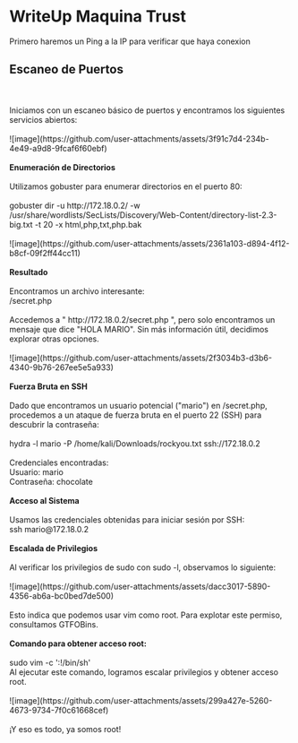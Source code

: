 # WriteUp Maquina Trust

Primero haremos un Ping a la IP para verificar que haya conexion

<h2><b>Escaneo de Puertos</b></h2>
<br>
<br>
Iniciamos con un escaneo básico de puertos y encontramos los siguientes servicios abiertos:
<br>
<br>
![image](https://github.com/user-attachments/assets/3f91c7d4-234b-4e49-a9d8-9fcaf6f60ebf)
<br>
<br>
<b>Enumeración de Directorios</b>
<br>
<br>
Utilizamos gobuster para enumerar directorios en el puerto 80:
<br>
<br>
gobuster dir -u http://172.18.0.2/ -w /usr/share/wordlists/SecLists/Discovery/Web-Content/directory-list-2.3-big.txt -t 20 -x html,php,txt,php.bak
<br>
<br>
![image](https://github.com/user-attachments/assets/2361a103-d894-4f12-b8cf-09f2ff44cc11)
<br>
<br>
<b>Resultado</b>
<br>
<br>
Encontramos un archivo interesante:
<br>
/secret.php
<br>
<br>
Accedemos a " http://172.18.0.2/secret.php ", pero solo encontramos un mensaje que dice "HOLA MARIO". Sin más información útil, decidimos explorar otras opciones.
<br>
<br>
![image](https://github.com/user-attachments/assets/2f3034b3-d3b6-4340-9b76-267ee5e5a933)
<br>
<br>
<b>Fuerza Bruta en SSH</b>
<br>
<br>
Dado que encontramos un usuario potencial ("mario") en /secret.php, procedemos a un ataque de fuerza bruta en el puerto 22 (SSH) para descubrir la contraseña:
<br>
<br>
hydra  -l mario -P /home/kali/Downloads/rockyou.txt ssh://172.18.0.2
<br>
<br>
Credenciales encontradas:
<br>
Usuario: mario
<br>
Contraseña: chocolate
<br>
<br>
<b>Acceso al Sistema</b>
<br>
<br>
Usamos las credenciales obtenidas para iniciar sesión por SSH:
<br>
ssh mario@172.18.0.2
<br>
<br>
<b>Escalada de Privilegios</b>
<br>
<br>
Al verificar los privilegios de sudo con sudo -l, observamos lo siguiente:
<br>
<br>
![image](https://github.com/user-attachments/assets/dacc3017-5890-4356-ab6a-bc0bed7de500)
<br>
<br>
Esto indica que podemos usar vim como root. Para explotar este permiso, consultamos GTFOBins.
<br>
<br>
<b>Comando para obtener acceso root:</b>
<br>
<br>
sudo vim -c ':!/bin/sh'
<br>
Al ejecutar este comando, logramos escalar privilegios y obtener acceso root.
<br>
<br>
![image](https://github.com/user-attachments/assets/299a427e-5260-4673-9734-7f0c61668cef)
<br>
<br>
¡Y eso es todo, ya somos root!






